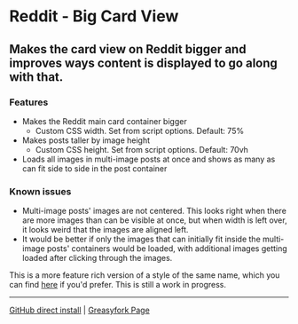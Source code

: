 # Reddit - Big Card View
## Makes the card view on Reddit bigger and improves ways content is displayed to go along with that.

### Features
- Makes the Reddit main card container bigger
  - Custom CSS width. Set from script options. Default: 75%
- Makes posts taller by image height
  - Custom CSS height. Set from script options. Default: 70vh
- Loads all images in multi-image posts at once and shows as many as can fit side to side in the post container

### Known issues
- Multi-image posts' images are not centered. This looks right when there are more images than can be visible at once, but when width is left over, it looks weird that the images are aligned left.
- It would be better if only the images that can initially fit inside the multi-image posts' containers would be loaded, with additional images getting loaded after clicking through the images.

This is a more feature rich version of a style of the same name, which you can find [here](https://greasyfork.org/en/scripts/425825-reddit-big-card-view) if you'd prefer.
This is still a work in progress.

____

[GitHub direct install](https://github.com/OneNot/Userscripts/raw/refs/heads/main/Reddit%20-%20Big%20Card%20View/index.user.js) | [Greasyfork Page](https://greasyfork.org/en/scripts/511058-reddit-big-card-view)
